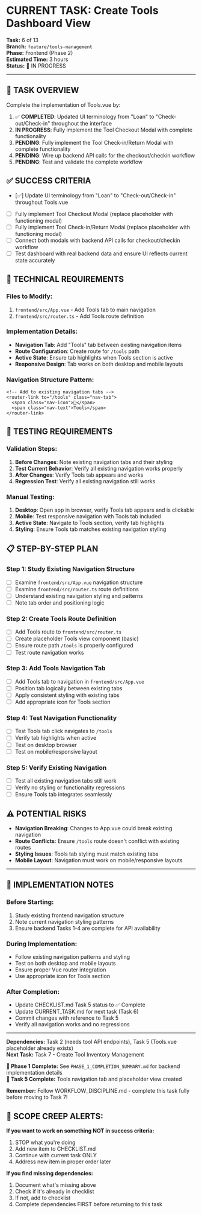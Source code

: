# CURRENT TASK: Create Tools Dashboard View

**Task:** 6 of 13  
**Branch:** `feature/tools-management`  
**Phase:** Frontend (Phase 2)  
**Estimated Time:** 3 hours  
**Status:** 🔄 IN PROGRESS

---

## 🎯 **TASK OVERVIEW**
Complete the implementation of Tools.vue by:
1. ✅ **COMPLETED**: Updated UI terminology from "Loan" to "Check-out/Check-in" throughout the interface
2. **IN PROGRESS**: Fully implement the Tool Checkout Modal with complete functionality
3. **PENDING**: Fully implement the Tool Check-in/Return Modal with complete functionality  
4. **PENDING**: Wire up backend API calls for the checkout/checkin workflow
5. **PENDING**: Test and validate the complete workflow

## ✅ **SUCCESS CRITERIA**
- [✅] Update UI terminology from "Loan" to "Check-out/Check-in" throughout Tools.vue
- [ ] Fully implement Tool Checkout Modal (replace placeholder with functioning modal)
- [ ] Fully implement Tool Check-in/Return Modal (replace placeholder with functioning modal)
- [ ] Connect both modals with backend API calls for checkout/checkin workflow
- [ ] Test dashboard with real backend data and ensure UI reflects current state accurately

## 🔧 **TECHNICAL REQUIREMENTS**

### **Files to Modify:**
1. `frontend/src/App.vue` - Add Tools tab to main navigation
2. `frontend/src/router.ts` - Add Tools route definition

### **Implementation Details:**
- **Navigation Tab**: Add "Tools" tab between existing navigation items
- **Route Configuration**: Create route for `/tools` path
- **Active State**: Ensure tab highlights when Tools section is active
- **Responsive Design**: Tab works on both desktop and mobile layouts

### **Navigation Structure Pattern:**
```vue
<!-- Add to existing navigation tabs -->
<router-link to="/tools" class="nav-tab">
  <span class="nav-icon">🔧</span>
  <span class="nav-text">Tools</span>
</router-link>
```

## 🧪 **TESTING REQUIREMENTS**

### **Validation Steps:**
1. **Before Changes**: Note existing navigation tabs and their styling
2. **Test Current Behavior**: Verify all existing navigation works properly
3. **After Changes**: Verify Tools tab appears and works
4. **Regression Test**: Verify all existing navigation still works

### **Manual Testing:**
1. **Desktop**: Open app in browser, verify Tools tab appears and is clickable
2. **Mobile**: Test responsive navigation with Tools tab included
3. **Active State**: Navigate to Tools section, verify tab highlights
4. **Styling**: Ensure Tools tab matches existing navigation styling

## 📋 **STEP-BY-STEP PLAN**

### **Step 1: Study Existing Navigation Structure**
- [ ] Examine `frontend/src/App.vue` navigation structure
- [ ] Examine `frontend/src/router.ts` route definitions
- [ ] Understand existing navigation styling and patterns
- [ ] Note tab order and positioning logic

### **Step 2: Create Tools Route Definition**
- [ ] Add Tools route to `frontend/src/router.ts`
- [ ] Create placeholder Tools view component (basic)
- [ ] Ensure route path `/tools` is properly configured
- [ ] Test route navigation works

### **Step 3: Add Tools Navigation Tab**
- [ ] Add Tools tab to navigation in `frontend/src/App.vue`
- [ ] Position tab logically between existing tabs
- [ ] Apply consistent styling with existing tabs
- [ ] Add appropriate icon for Tools section

### **Step 4: Test Navigation Functionality**
- [ ] Test Tools tab click navigates to `/tools`
- [ ] Verify tab highlights when active
- [ ] Test on desktop browser
- [ ] Test on mobile/responsive layout

### **Step 5: Verify Existing Navigation**
- [ ] Test all existing navigation tabs still work
- [ ] Verify no styling or functionality regressions
- [ ] Ensure Tools tab integrates seamlessly

## ⚠️ **POTENTIAL RISKS**
- **Navigation Breaking**: Changes to App.vue could break existing navigation
- **Route Conflicts**: Ensure `/tools` route doesn't conflict with existing routes
- **Styling Issues**: Tools tab styling must match existing tabs
- **Mobile Layout**: Navigation must work on mobile/responsive layouts

---

## 📝 **IMPLEMENTATION NOTES**

### **Before Starting:**
1. Study existing frontend navigation structure
2. Note current navigation styling patterns
3. Ensure backend Tasks 1-4 are complete for API availability

### **During Implementation:**
- Follow existing navigation patterns and styling
- Test on both desktop and mobile layouts
- Ensure proper Vue router integration
- Use appropriate icon for Tools section

### **After Completion:**
- Update CHECKLIST.md Task 5 status to ✅ Complete
- Update CURRENT_TASK.md for next task (Task 6)
- Commit changes with reference to Task 5
- Verify all navigation works and no regressions

---

**Dependencies:** Task 2 (needs tool API endpoints), Task 5 (Tools.vue placeholder already exists)  
**Next Task:** Task 7 - Create Tool Inventory Management

**📝 Phase 1 Complete:** See `PHASE_1_COMPLETION_SUMMARY.md` for backend implementation details  
**📝 Task 5 Complete:** Tools navigation tab and placeholder view created

**Remember:** Follow WORKFLOW_DISCIPLINE.md - complete this task fully before moving to Task 7!

## 🚨 **SCOPE CREEP ALERTS:**

**If you want to work on something NOT in success criteria:**
1. STOP what you're doing
2. Add new item to CHECKLIST.md
3. Continue with current task ONLY
4. Address new item in proper order later

**If you find missing dependencies:**
1. Document what's missing above
2. Check if it's already in checklist
3. If not, add to checklist
4. Complete dependencies FIRST before returning to this task

